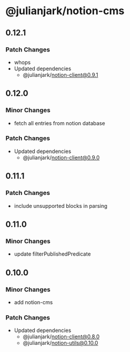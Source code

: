 # @julianjark/notion-cms

## 0.12.1

### Patch Changes

- whops
- Updated dependencies
  - @julianjark/notion-client@0.9.1

## 0.12.0

### Minor Changes

- fetch all entries from notion database

### Patch Changes

- Updated dependencies
  - @julianjark/notion-client@0.9.0

## 0.11.1

### Patch Changes

- include unsupported blocks in parsing

## 0.11.0

### Minor Changes

- update filterPublishedPredicate

## 0.10.0

### Minor Changes

- add notion-cms

### Patch Changes

- Updated dependencies
  - @julianjark/notion-client@0.8.0
  - @julianjark/notion-utils@0.10.0
